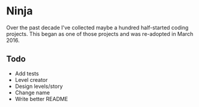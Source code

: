 Ninja
==================================================
Over the past decade I've collected maybe a hundred half-started coding 
projects. This began as one of those projects and was re-adopted in March 2016.

Todo
------------------------
- Add tests
- Level creator
- Design levels/story
- Change name
- Write better README
